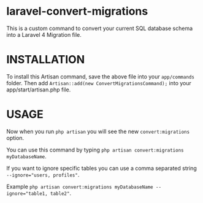 laravel-convert-migrations
==========================

This is a custom command to convert your current SQL database schema into a Laravel 4 Migration file.

INSTALLATION
==========================
To install this Artisan command, save the above file into your `app/commands` folder.
Then add `Artisan::add(new ConvertMigrationsCommand);` into your app/start/artisan.php file.

USAGE
==========================
Now when you run `php artisan` you will see the new `convert:migrations` option.

You can use this command by typing `php artisan convert:migrations myDatabaseName`.

If you want to ignore specific tables you can use a comma separated string `--ignore="users, profiles"`.

Example `php artisan convert:migrations myDatabaseName --ignore="table1, table2"`.
